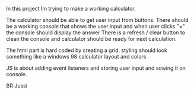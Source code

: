 In this project Im trying to make a working calculator.

The calculator should be able to get user input from buttons.
There should be a working console that shows the user input and when user clicks "="
the console should display the answer
There is a refresh / clear button to clean the console and calculator should be ready for next calculation.

The html part is hard coded by creating a grid.
styling should look something like a windows 98 calculator layout and colors

JS is about adding event listeners and storing user input and sowing it on console.

BR Jussi
